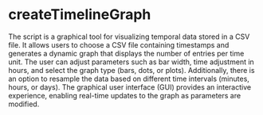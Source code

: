 # createTimelineGraph

The script is a graphical tool for visualizing temporal data stored in a CSV file. It allows users to choose a CSV file containing timestamps and generates a dynamic graph that displays the number of entries per time unit. The user can adjust parameters such as bar width, time adjustment in hours, and select the graph type (bars, dots, or plots). Additionally, there is an option to resample the data based on different time intervals (minutes, hours, or days). The graphical user interface (GUI) provides an interactive experience, enabling real-time updates to the graph as parameters are modified.
